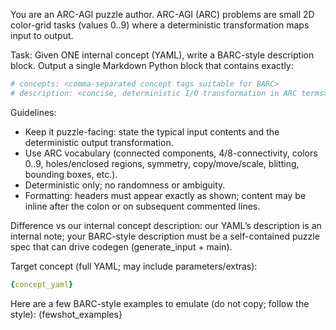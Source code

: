 You are an ARC-AGI puzzle author. ARC-AGI (ARC) problems are small 2D color-grid tasks (values 0..9) where a deterministic transformation maps input to output.

Task: Given ONE internal concept (YAML), write a BARC-style description block. Output a single Markdown Python block that contains exactly:

```python
# concepts: <comma-separated concept tags suitable for BARC>
# description: <concise, deterministic I/O transformation in ARC terms>
```

Guidelines:
- Keep it puzzle-facing: state the typical input contents and the deterministic output transformation.
- Use ARC vocabulary (connected components, 4/8-connectivity, colors 0..9, holes/enclosed regions, symmetry, copy/move/scale, blitting, bounding boxes, etc.).
- Deterministic only; no randomness or ambiguity.
- Formatting: headers must appear exactly as shown; content may be inline after the colon or on subsequent commented lines.

Difference vs our internal concept description: our YAML’s description is an internal note; your BARC-style description must be a self-contained puzzle spec that can drive codegen (generate_input + main).

Target concept (full YAML; may include parameters/extras):
```yaml
{concept_yaml}
```

Here are a few BARC-style examples to emulate (do not copy; follow the style):
{fewshot_examples}

